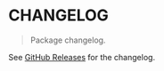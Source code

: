 # CHANGELOG

> Package changelog.

See [GitHub Releases](https://github.com/stdlib-js/stats-base-dists-gamma-ctor/releases) for the changelog.